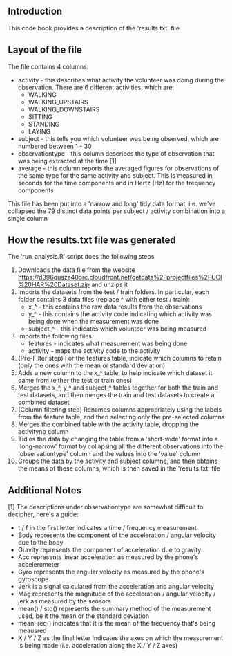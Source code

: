 ## Introduction
This code book provides a description of the 'results.txt' file

## Layout of the file
The file contains 4 columns:
* activity - this describes what activity the volunteer was doing during the observation. There are 6 different activities, which are:
    * WALKING
    * WALKING_UPSTAIRS
    * WALKING_DOWNSTAIRS
    * SITTING
    * STANDING
    * LAYING
* subject - this tells you which volunteer was being observed, which are numbered between 1 - 30
* observationtype - this column describes the type of observation that was being extracted at the time [1]
* average - this column reports the averaged figures for observations of the same type for the same activity and subject. This is measured in seconds for the time components and in Hertz (Hz) for the frequency components

This file has been put into a 'narrow and long' tidy data format, i.e. we've collapsed the 79 distinct data points per subject / activity combination into a single column

## How the results.txt file was generated
The 'run_analysis.R' script does the following steps
1. Downloads the data file from the website <https://d396qusza40orc.cloudfront.net/getdata%2Fprojectfiles%2FUCI%20HAR%20Dataset.zip> and unzips it
2. Imports the datasets from the test / train folders. In particular, each folder contains 3 data files (replace ^ with either test / train):
    * x_^ - this contains the raw data results from the observations
    * y_^ - this contains the activity code indicating which activity was being done when the measurement was done
    * subject_^ - this indicates which volunteer was being measured
3. Imports the following files
    * features - indicates what measurement was being done
    * activity - maps the activity code to the activity
4. (Pre-Filter step) For the features table, indicate which columns to retain (only the ones with the mean or standard deviation)
5. Adds a new column to the x_^ table, to help indicate which dataset it came from (either the test or train ones)
6. Merges the x_^, y_^ and subject_^ tables together for both the train and test datasets, and then merges the train and test datasets to create a combined dataset
7. (Column filtering step) Renames columns appropriately using the labels from the feature table, and then selecting only the pre-selected columns
8. Merges the combined table with the activity table, dropping the activityno column
9. Tidies the data by changing the table from a 'short-wide' format into a 'long-narrow' format by collapsing all the different observations into the 'observationtype' column and the values into the 'value' column
10. Groups the data by the activity and subject columns, and then obtains the means of these columns, which is then saved in the 'results.txt' file

## Additional Notes
[1] The descriptions under observationtype are somewhat difficult to decipher, here's a guide:
* t / f in the first letter indicates a time / frequency measurement
* Body represents the component of the acceleration / angular velocity due to the body
* Gravity represents the component of acceleration due to gravity
* Acc represents linear acceleration as measured by the phone's accelerometer
* Gyro represents the angular velocity as measured by the phone's gyroscope
* Jerk is a signal calculated from the acceleration and angular velocity
* Mag represents the magnitude of the acceleration / angular velocity / jerk as measured by the sensors
* mean() / std() represents the summary method of the measurement used, be it the mean or the standard deviation
* meanFreq() indicates that it is the mean of the frequency that's being meausred
* X / Y / Z as the final letter indicates the axes on which the measurement is being made (i.e. acceleration along the X / Y / Z axes)